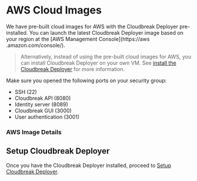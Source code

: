 # AWS Cloud Images

We have pre-built cloud images for AWS with the Cloudbreak Deployer pre-installed. You can launch the latest Cloudbreak Deployer image based on your region at the [AWS Management Console](https://aws
.amazon.com/console/).

> Alternatively, instead of using the pre-built cloud images for AWS, you can install Cloudbreak Deployer on your own VM. See [install the Cloudbreak Deployer](onprem.md) for more information.

Make sure you opened the following ports on your security group:
 
 * SSH (22)
 * Cloudbreak API (8080)
 * Identity server (8089)
 * Cloudbreak GUI (3000)
 * User authentication (3001)

### AWS Image Details

## Setup Cloudbreak Deployer

Once you have the Cloudbreak Deployer installed, proceed to [Setup Cloudbreak Deployer](aws.md).
